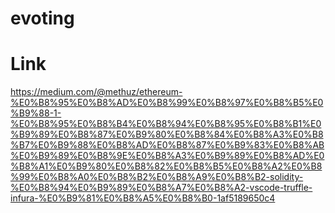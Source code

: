 # evoting

# Link
https://medium.com/@methuz/ethereum-%E0%B8%95%E0%B8%AD%E0%B8%99%E0%B8%97%E0%B8%B5%E0%B9%88-1-%E0%B8%95%E0%B8%B4%E0%B8%94%E0%B8%95%E0%B8%B1%E0%B9%89%E0%B8%87%E0%B9%80%E0%B8%84%E0%B8%A3%E0%B8%B7%E0%B9%88%E0%B8%AD%E0%B8%87%E0%B9%83%E0%B8%AB%E0%B9%89%E0%B8%9E%E0%B8%A3%E0%B9%89%E0%B8%AD%E0%B8%A1%E0%B9%80%E0%B8%82%E0%B8%B5%E0%B8%A2%E0%B8%99%E0%B8%A0%E0%B8%B2%E0%B8%A9%E0%B8%B2-solidity-%E0%B8%94%E0%B9%89%E0%B8%A7%E0%B8%A2-vscode-truffle-infura-%E0%B9%81%E0%B8%A5%E0%B8%B0-1af5189650c4

